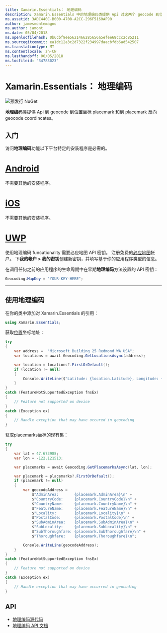 ```yaml
---
title: Xamarin.Essentials： 地理编码
description: Xamarin.Essentials 中的地理编码类提供 Api 对这两个 geocode 到位置坐标 placemark 和到 placemark 反向 geocode 坐标。
ms.assetid: 3ADC440C-B000-4708-A2CC-296F5160AF90
author: jamesmontemagno
ms.author: jamont
ms.date: 05/04/2018
ms.openlocfilehash: 0b6cbf9ee5621466285656a5efee68ccc2c85211
ms.sourcegitcommit: ea1dc12a3c2d7322f234997daacbfdb6ad542507
ms.translationtype: MT
ms.contentlocale: zh-CN
ms.lasthandoff: 06/05/2018
ms.locfileid: "34783023"
---
```

# <a name="xamarinessentials-geocoding"></a>Xamarin.Essentials： 地理编码

![预发行 NuGet](~/media/shared/pre-release.png)

**地理编码**类提供 Api 到 geocode 到位置坐标 placemark 和到 placemark 反向 geocode coordincates。

## <a name="getting-started"></a>入门

访问**地理编码**功能以下平台特定的安装程序是必需的。

# <a name="androidtabandroid"></a>[Android](#tab/android)

不需要其他的安装程序。

# <a name="iostabios"></a>[iOS](#tab/ios)

不需要其他的安装程序。

# <a name="uwptabuwp"></a>[UWP](#tab/uwp)

使用地理编码 funcationality 需要必应地图 API 密钥。 注册免费的[必应地图](https://www.bingmapsportal.com/)帐户。 下**我的帐户 > 我的密钥**创建新密钥，并填写基于你的应用程序类型的信息。

在调用任何之前的应用程序的生命周期中在早期**地理编码**方法设置的 API 密钥：

```csharp
Geocoding.MapKey = "YOUR-KEY-HERE";
```

-----

## <a name="using-geocoding"></a>使用地理编码

在你的类中添加对 Xamarin.Essentials 的引用：

```csharp
using Xamarin.Essentials;
```

获取[位置](xref:Xamarin.Essentials.Location)坐标地址：

```csharp
try
{
    var address =  "Microsoft Building 25 Redmond WA USA";
    var locations = await Geocoding.GetLocationsAsync(address);

    var location = locations?.FirstOrDefault();
    if (location != null)
    {
        Console.WriteLine($"Latitude: {location.Latitude}, Longitude: {location.Longitude}");
    }
}
catch (FeatureNotSupportedException fnsEx)
{
    // Feature not supported on device
}
catch (Exception ex)
{
    // Handle exception that may have occured in geocoding
}
```

获取[placemarks](xref:Xamarin.Essentials.Placemark)坐标的现有集：

```csharp
try
{
    var lat = 47.673988;
    var lon = -122.121513;

    var placemarks = await Geocoding.GetPlacemarksAsync(lat, lon);

    var placemark = placemarks?.FirstOrDefault();
    if (placemark != null)
    {
        var geocodeAddress =
            $"AdminArea:       {placemark.AdminArea}\n" +
            $"CountryCode:     {placemark.CountryCode}\n" +
            $"CountryName:     {placemark.CountryName}\n" +
            $"FeatureName:     {placemark.FeatureName}\n" +
            $"Locality:        {placemark.Locality}\n" +
            $"PostalCode:      {placemark.PostalCode}\n" +
            $"SubAdminArea:    {placemark.SubAdminArea}\n" +
            $"SubLocality:     {placemark.SubLocality}\n" +
            $"SubThoroughfare: {placemark.SubThoroughfare}\n" +
            $"Thoroughfare:    {placemark.Thoroughfare}\n";

        Console.WriteLine(geocodeAddress);
    }
}
catch (FeatureNotSupportedException fnsEx)
{
    // Feature not supported on device
}
catch (Exception ex)
{
    // Handle exception that may have occurred in geocoding
}
```

## <a name="api"></a>API

- [地理编码源代码](https://github.com/xamarin/Essentials/tree/master/Xamarin.Essentials/Geocoding)
- [地理编码 API 文档](xref:Xamarin.Essentials.Geocoding)
